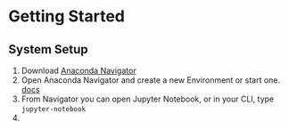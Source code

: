 # Getting Started

## System Setup

1. Download [Anaconda Navigator](https://docs.anaconda.com/free/anaconda/install/)
2. Open Anaconda Navigator and create a new Environment or start one. [docs](https://docs.anaconda.com/free/navigator/)
3. From Navigator you can open Jupyter Notebook, or in your CLI, type `jupyter-notebook`
4. 
